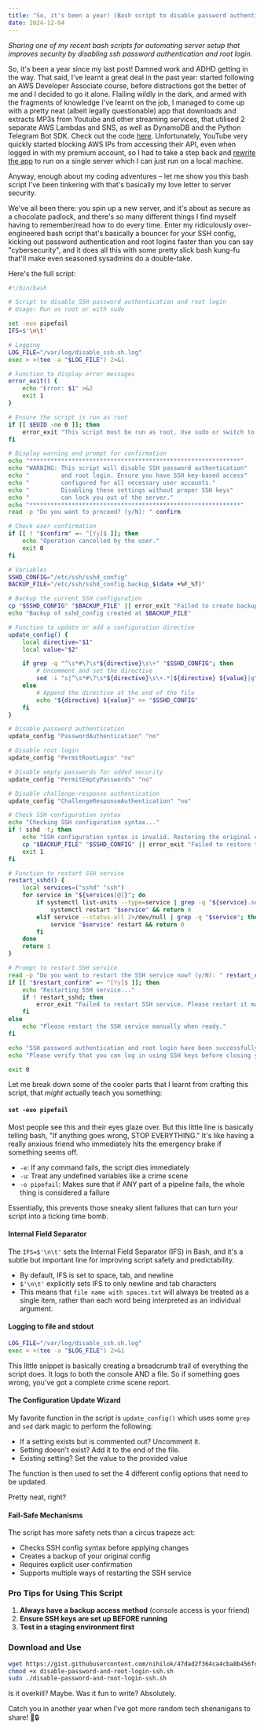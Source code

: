 ```yaml
---
title: "So, it's been a year! (Bash script to disable password authentication for SSH)"
date: 2024-12-04
---
```


*Sharing one of my recent bash scripts for automating server setup that improves security by disabling ssh password authentication and root login.*

So, it's been a year since my last post! Damned work and ADHD getting in the way. That said, I've learnt a great deal in the past year: started following an AWS Developer Associate course, before distractions got the better of me and I decided to go it alone. Flailing wildly in the dark, and armed with the fragments of knowledge I've learnt on the job, I managed to come up with a pretty neat (albeit legally questionable) app that downloads and extracts MP3s from Youtube and other streaming services, that utilised 2 separate AWS Lambdas and SNS, as well as DynamoDB and the Python Telegram Bot SDK. Check out the code [here](https://github.com/nihilok/dlbot-micro). Unfortunately, YouTube very quickly started blocking AWS IPs from accessing their API, even when logged in with my premium account, so I had to take a step back and [rewrite the app](https://github.com/nihilok/dlbot-local) to run on a single server which I can just run on a local machine.

Anyway, enough about my coding adventures – let me show you this bash script I've been tinkering with that's basically my love letter to server security. 

We've all been there: you spin up a new server, and it's about as secure as a chocolate padlock, and there's so many different things I find myself having to remember/read how to do every time. Enter my ridiculously over-engineered bash script that's basically a bouncer for your SSH config, kicking out password authentication and root logins faster than you can say "cybersecurity", and it does all this with some pretty slick bash kung-fu that'll make even seasoned sysadmins do a double-take.

Here's the full script:

```bash
#!/bin/bash

# Script to disable SSH password authentication and root login
# Usage: Run as root or with sudo

set -euo pipefail
IFS=$'\n\t'

# Logging
LOG_FILE="/var/log/disable_ssh.sh.log"
exec > >(tee -a "$LOG_FILE") 2>&1

# Function to display error messages
error_exit() {
    echo "Error: $1" >&2
    exit 1
}

# Ensure the script is run as root
if [[ $EUID -ne 0 ]]; then
    error_exit "This script must be run as root. Use sudo or switch to the root user."
fi

# Display warning and prompt for confirmation
echo "************************************************************"
echo "WARNING: This script will disable SSH password authentication"
echo "         and root login. Ensure you have SSH key-based access"
echo "         configured for all necessary user accounts."
echo "         Disabling these settings without proper SSH keys"
echo "         can lock you out of the server."
echo "************************************************************"
read -p "Do you want to proceed? (y/N): " confirm

# Check user confirmation
if [[ ! "$confirm" =~ ^[Yy]$ ]]; then
    echo "Operation cancelled by the user."
    exit 0
fi

# Variables
SSHD_CONFIG="/etc/ssh/sshd_config"
BACKUP_FILE="/etc/ssh/sshd_config.backup_$(date +%F_%T)"

# Backup the current SSH configuration
cp "$SSHD_CONFIG" "$BACKUP_FILE" || error_exit "Failed to create backup of $SSHD_CONFIG."
echo "Backup of sshd_config created at $BACKUP_FILE"

# Function to update or add a configuration directive
update_config() {
    local directive="$1"
    local value="$2"

    if grep -q "^\s*#\?\s*${directive}\s\+" "$SSHD_CONFIG"; then
        # Uncomment and set the directive
        sed -i "s|^\s*#\?\s*${directive}\s\+.*|${directive} ${value}|g" "$SSHD_CONFIG"
    else
        # Append the directive at the end of the file
        echo "${directive} ${value}" >> "$SSHD_CONFIG"
    fi
}

# Disable password authentication
update_config "PasswordAuthentication" "no"

# Disable root login
update_config "PermitRootLogin" "no"

# Disable empty passwords for added security
update_config "PermitEmptyPasswords" "no"

# Disable challenge-response authentication
update_config "ChallengeResponseAuthentication" "no"

# Check SSH configuration syntax
echo "Checking SSH configuration syntax..."
if ! sshd -t; then
    echo "SSH configuration syntax is invalid. Restoring the original configuration."
    cp "$BACKUP_FILE" "$SSHD_CONFIG" || error_exit "Failed to restore the original sshd_config."
    exit 1
fi

# Function to restart SSH service
restart_sshd() {
    local services=("sshd" "ssh")
    for service in "${services[@]}"; do
        if systemctl list-units --type=service | grep -q "${service}.service"; then
            systemctl restart "$service" && return 0
        elif service --status-all 2>/dev/null | grep -q "$service"; then
            service "$service" restart && return 0
        fi
    done
    return 1
}

# Prompt to restart SSH service
read -p "Do you want to restart the SSH service now? (y/N): " restart_confirm
if [[ "$restart_confirm" =~ ^[Yy]$ ]]; then
    echo "Restarting SSH service..."
    if ! restart_sshd; then
        error_exit "Failed to restart SSH service. Please restart it manually."
    fi
else
    echo "Please restart the SSH service manually when ready."
fi

echo "SSH password authentication and root login have been successfully disabled."
echo "Please verify that you can log in using SSH keys before closing your current session."

exit 0
```

Let me break down some of the cooler parts that I learnt from crafting this script, that *might* actually teach you something:

#### `set -euo pipefail`

Most people see this and their eyes glaze over. But this little line is basically telling bash, "If anything goes wrong, STOP EVERYTHING." It's like having a really anxious friend who immediately hits the emergency brake if something seems off.

- `-e`: If any command fails, the script dies immediately
- `-u`: Treat any undefined variables like a crime scene
- `-o pipefail`: Makes sure that if ANY part of a pipeline fails, the whole thing is considered a failure

Essentially, this prevents those sneaky silent failures that can turn your script into a ticking time bomb.

#### Internal Field Separator

The `IFS=$'\n\t'` sets the Internal Field Separator (IFS) in Bash, and it's a subtle but important line for improving script safety and predictability.

- By default, IFS is set to space, tab, and newline
- `$'\n\t'` explicitly sets IFS to only newline and tab characters
- This means that `file name with spaces.txt` will always be treated as a single item, rather than each word being interpreted as an individual argument.

#### Logging to file and stdout

```bash
LOG_FILE="/var/log/disable_ssh.sh.log"
exec > >(tee -a "$LOG_FILE") 2>&1
```

This little snippet is basically creating a breadcrumb trail of everything the script does. It logs to both the console AND a file. So if something goes wrong, you've got a complete crime scene report.

#### The Configuration Update Wizard

My favorite function in the script is `update_config()` which uses some `grep` and `sed` dark magic to perform the following:

- If a setting exists but is commented out? Uncomment it.
- Setting doesn't exist? Add it to the end of the file.
- Existing setting? Set the value to the provided value

The function is then used to set the 4 different config options that need to be updated.

Pretty neat, right?

#### Fail-Safe Mechanisms

The script has more safety nets than a circus trapeze act:
- Checks SSH config syntax before applying changes
- Creates a backup of your original config
- Requires explicit user confirmation
- Supports multiple ways of restarting the SSH service

### Pro Tips for Using This Script

1. **Always have a backup access method** (console access is your friend)
2. **Ensure SSH keys are set up BEFORE running**
3. **Test in a staging environment first**

### Download and Use

```sh
wget https://gist.githubusercontent.com/nihilok/47dad2f364ca4cba8b456fd209dcfede/raw/5432d5875eccb5a4eaf9f506c02c1d2ff551a708/disable-password-and-root-login-ssh.sh
chmod +x disable-password-and-root-login-ssh.sh
sudo ./disable-password-and-root-login-ssh.sh
```

Is it overkill? Maybe. Was it fun to write? Absolutely. 

Catch you in another year when I've got more random tech shenanigans to share! 🚀🔒